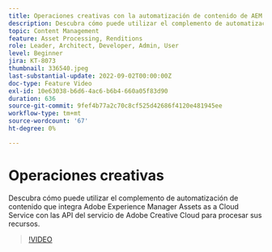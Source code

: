 ```yaml
---
title: Operaciones creativas con la automatización de contenido de AEM Assets
description: Descubra cómo puede utilizar el complemento de automatización de contenido que integra Adobe Experience Manager Assets as a Cloud Service con las API del servicio de Adobe Creative Cloud para procesar sus recursos.
topic: Content Management
feature: Asset Processing, Renditions
role: Leader, Architect, Developer, Admin, User
level: Beginner
jira: KT-8073
thumbnail: 336540.jpeg
last-substantial-update: 2022-09-02T00:00:00Z
doc-type: Feature Video
exl-id: 10e63038-b6d6-4ac6-b6b4-660a05f83d90
duration: 636
source-git-commit: 9fef4b77a2c70c8cf525d42686f4120e481945ee
workflow-type: tm+mt
source-wordcount: '67'
ht-degree: 0%

---
```


# Operaciones creativas

Descubra cómo puede utilizar el complemento de automatización de contenido que integra Adobe Experience Manager Assets as a Cloud Service con las API del servicio de Adobe Creative Cloud para procesar sus recursos.

>[!VIDEO](https://video.tv.adobe.com/v/336540?quality=12&learn=on)
